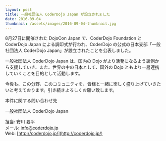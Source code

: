 ```yaml
---
layout: post
title: 一般社団法人 CoderDojo Japan が設立されました
date: 2016-09-04
thumbnail: /assets/images/2016-09-04-thumbnail.jpg
---
```


8月27日に開催された DojoCon Japan で、CoderDojo Foundation と CoderDojo Japan による調印式が行われ、CoderDojo の公式の日本支部「一般社団法人 CoderDojo Japan」が設立されたことを公表しました。  
  
一般社団法人 CoderDojo Japan は、国内の Dojo がより活発になるよう裏側から支援していき、また、世界の中の日本として、国外の Dojo ともより一層連携していくことを目的として活動します。  
  
今後も、この分野、このコミュニティを、皆様と一緒に楽しく盛り上げていきたいと考えております。引き続きよろしくお願い致します。  
  
本件に関する問い合わせ先  
  
一般社団法人 CoderDojo Japan  
  
担当: 安川 要平  
メール: [info@coderdojo.jp](info@coderdojo.jp)  
Web: [http://coderdojo.jp/](http://coderdojo.jp/)  